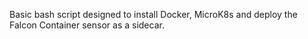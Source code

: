 Basic bash script designed to install Docker, MicroK8s and deploy the Falcon Container sensor as a sidecar.

